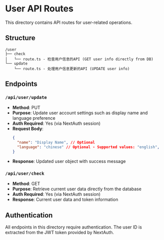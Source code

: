# User API Routes

This directory contains API routes for user-related operations.

## Structure

```
/user
├── check
│   └── route.ts - 检查用户信息的API (GET user info directly from DB)
└── update
    └── route.ts - 处理用户信息更新的API (UPDATE user info)
```

## Endpoints

### `/api/user/update`

- **Method**: PUT
- **Purpose**: Update user account settings such as display name and language preference
- **Auth Required**: Yes (via NextAuth session)
- **Request Body**:
  ```json
  {
    "name": "Display Name", // Optional
    "language": "chinese" // Optional - Supported values: "english", "chinese", "spanish"
  }
  ```
- **Response**: Updated user object with success message

### `/api/user/check`

- **Method**: GET
- **Purpose**: Retrieve current user data directly from the database
- **Auth Required**: Yes (via NextAuth session)
- **Response**: Current user data and token information

## Authentication

All endpoints in this directory require authentication. The user ID is extracted from the JWT token provided by NextAuth.
